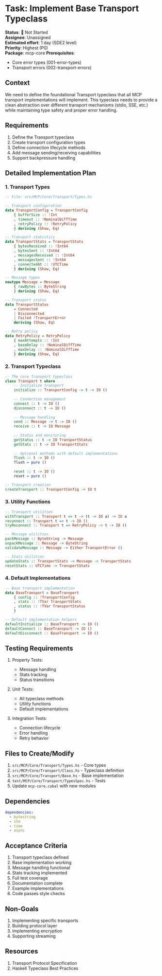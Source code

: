 # Task: Implement Base Transport Typeclass

**Status**: 🔴 Not Started  
**Assignee**: Unassigned  
**Estimated effort**: 1 day (SDE2 level)  
**Priority**: Highest (P0)  
**Package**: mcp-core
**Prerequisites**: 
- Core error types (001-error-types)
- Transport errors (002-transport-errors)

## Context
We need to define the foundational Transport typeclass that all MCP transport implementations will implement. This typeclass needs to provide a clean abstraction over different transport mechanisms (stdio, SSE, etc.) while maintaining type safety and proper error handling.

## Requirements
1. Define the Transport typeclass
2. Create transport configuration types
3. Define connection lifecycle methods
4. Add message sending/receiving capabilities
5. Support backpressure handling

## Detailed Implementation Plan

### 1. Transport Types

```haskell
-- File: src/MCP/Core/Transport/Types.hs

-- Transport configuration
data TransportConfig = TransportConfig
    { bufferSize :: !Int
    , timeout :: !NominalDiffTime
    , retryPolicy :: !RetryPolicy
    } deriving (Show, Eq)

-- Transport statistics
data TransportStats = TransportStats
    { bytesReceived :: !Int64
    , bytesSent :: !Int64
    , messagesReceived :: !Int64
    , messagesSent :: !Int64
    , connectedAt :: !UTCTime
    } deriving (Show, Eq)

-- Message types
newtype Message = Message
    { rawBytes :: ByteString
    } deriving (Show, Eq)

-- Transport status
data TransportStatus
    = Connected
    | Disconnected
    | Failed !TransportError
    deriving (Show, Eq)

-- Retry policy
data RetryPolicy = RetryPolicy
    { maxAttempts :: !Int
    , baseDelay :: !NominalDiffTime
    , maxDelay :: !NominalDiffTime
    } deriving (Show, Eq)
```

### 2. Transport Typeclass

```haskell
-- The core Transport typeclass
class Transport t where
    -- Initialize transport
    initialize :: TransportConfig -> t -> IO ()
    
    -- Connection management
    connect :: t -> IO ()
    disconnect :: t -> IO ()
    
    -- Message handling
    send :: Message -> t -> IO ()
    receive :: t -> IO Message
    
    -- Status and monitoring
    getStatus :: t -> IO TransportStatus
    getStats :: t -> IO TransportStats
    
    -- Optional methods with default implementations
    flush :: t -> IO ()
    flush = pure ()
    
    reset :: t -> IO ()
    reset = pure ()

-- Transport creation
createTransport :: TransportConfig -> IO t
```

### 3. Utility Functions

```haskell
-- Transport utilities
withTransport :: Transport t => t -> (t -> IO a) -> IO a
reconnect :: Transport t => t -> IO ()
tryReconnect :: Transport t => RetryPolicy -> t -> IO ()

-- Message utilities
packMessage :: ByteString -> Message
unpackMessage :: Message -> ByteString
validateMessage :: Message -> Either TransportError ()

-- Stats utilities
updateStats :: TransportStats -> Message -> TransportStats
resetStats :: UTCTime -> TransportStats
```

### 4. Default Implementations

```haskell
-- Base transport implementation
data BaseTransport = BaseTransport
    { config :: !TransportConfig
    , stats :: !TVar TransportStats
    , status :: !TVar TransportStatus
    }

-- Default implementation helpers
defaultInitialize :: BaseTransport -> IO ()
defaultConnect :: BaseTransport -> IO ()
defaultDisconnect :: BaseTransport -> IO ()
```

## Testing Requirements

1. Property Tests:
   - Message handling
   - Stats tracking
   - Status transitions

2. Unit Tests:
   - All typeclass methods
   - Utility functions
   - Default implementations

3. Integration Tests:
   - Connection lifecycle
   - Error handling
   - Retry behavior

## Files to Create/Modify
1. `src/MCP/Core/Transport/Types.hs` - Core types
2. `src/MCP/Core/Transport/Class.hs` - Typeclass definition
3. `src/MCP/Core/Transport/Base.hs` - Base implementation
4. `test/MCP/Core/Transport/TypesSpec.hs` - Tests
5. Update `mcp-core.cabal` with new modules

## Dependencies
```yaml
dependencies:
  - bytestring
  - stm
  - time
  - async
```

## Acceptance Criteria
1. Transport typeclass defined
2. Base implementation working
3. Message handling functional
4. Stats tracking implemented
5. Full test coverage
6. Documentation complete
7. Example implementations
8. Code passes style checks

## Non-Goals
1. Implementing specific transports
2. Building protocol layer
3. Implementing encryption
4. Supporting streaming

## Resources
1. Transport Protocol Specification
2. Haskell Typeclass Best Practices